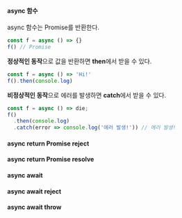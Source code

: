 
#### async 함수
async 함수는 Promise를 반환한다.
```js
const f = async () => {}
f() // Promise
```
**정상적인 동작**으로 값을 반환하면 **then**에서 받을 수 있다.
```js
const f = async () => 'Hi!'
f().then(console.log)
```

**비정상적인 동작**으로 에러를 발생하면 **catch**에서 받을 수 있다.
```js
const f = async () => die;
f()
  .then(console.log)
  .catch(error => console.log('에러 발생!')) // 에러 발생!
```

#### async return Promise reject
#### async return Promise resolve
#### async await
#### async await reject
#### async await throw